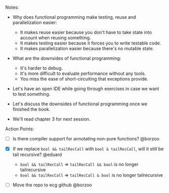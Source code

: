 Notes:
- Why does functional programming make testing, reuse and parallelization easier:
    - It makes reuse easier because you don't have to take state into account when reusing something.
    - It makes testing easier because it forces you to write testable code.
    - It makes parallelization easier because there's no mutable state. 
    
- What are the downsides of functional programming:  
    - It's harder to debug.
    - It's more difficult to evaluate performance without any tools.
    - You miss the ease of short-circuiting that exceptions provide.
- Let's have an open IDE while going through exercises in case we want to test something.
- Let's discuss the downsides of functional programming once we finished the book.
- We'll read chapter 3 for next session.

Action Points:
- [ ] Is there compiler support for annotating non-pure functions? @borzoo
- [x] If we replace `bool && tailRecCall` with `bool & tailRecCall`, will it still be tail recursive? @eduard
  - `bool && tailRecCall` => `tailRecCall && bool` is no longer tailrecursive
  - `bool && tailRecCall` => `tailRecCall & bool` is no longer tailrecursive
- [ ] Move the repo to ecg github @borzoo



